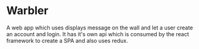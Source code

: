 # Warbler
A web app which uses displays message on the wall and let a user create an account and login.
It has it's own api which is consumed by the react framework to create a SPA and also uses redux.
